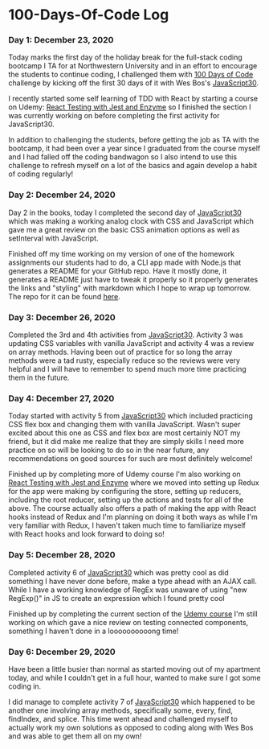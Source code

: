 # 100-Days-Of-Code Log

### Day 1: December 23, 2020

Today marks the first day of the holiday break for the full-stack coding bootcamp I TA for at Northwestern University and in an effort to encourage the students to continue coding, I challenged them with [100 Days of Code](https://www.100daysofcode.com/) challenge by kicking off the first 30 days of it with Wes Bos's [JavaScript30](https://javascript30.com/).

I recently started some self learning of TDD with React by starting a course on Udemy: [React Testing with Jest and Enzyme](https://www.udemy.com/share/101ZdQA0oddV9QR3Q=/) so I finished the section I was currently working on before completing the first activity for JavaScript30.

In addition to challenging the students, before getting the job as TA with the bootcamp, it had been over a year since I graduated from the course myself and I had falled off the coding bandwagon so I also intend to use this challenge to refresh myself on a lot of the basics and again develop a habit of coding regularly!

### Day 2: December 24, 2020
Day 2 in the books, today I completed the second day of [JavaScript30](https://javascript30.com/) which was making
a working analog clock with CSS and JavaScript which gave me a great review on the basic CSS animation options as well as setInterval with JavaScript.

Finished off my time working on my version of one of the homework assignments our students had to do, a CLI app made with Node.js that generates a README for your GitHub repo. Have it mostly done, it generates a README just have to tweak it properly so it properly generates the links and
"styling" with markdown which I hope to wrap up tomorrow. The repo for it can be found [here](https://github.com/tonythetiger323/README-generator/).

### Day 3: December 26, 2020
Completed the 3rd and 4th activities from [JavaScript30](https://javascript30.com). Activity 3 was updating CSS variables with vanilla JavaScript and activity 4 was a review on array methods. Having been out of practice for so long the array methods were a tad rusty, especially reduce so the reviews were very helpful and I will have to remember to spend much more time practicing them in the future.

### Day 4: December 27, 2020
Today started with activity 5 from [JavaScript30](https://javascript30.com) which included practicing CSS flex box and changing them with vanilla JavaScript. Wasn't super excited about this one as CSS and flex box are most certainly NOT my friend, but it did make me realize that they are simply skills I need more practice on so will be looking to do so in the near future, any recommendations on good sources for such are most definitely welcome! 

Finished up by completing more of Udemy course I'm also working on [React Testing with Jest and Enzyme](https://www.udemy.com/share/101ZdQA0oddV9QR3Q=/) where we moved into setting up Redux for the app were making by configuring the store, setting up reducers, including the root reducer, setting up the actions and tests for all of the above. The course actually also offers a path of making the app with React hooks instead of Redux and I'm planning on doing it both ways as while I'm very familiar with Redux, I haven't taken much time to familiarize myself with React hooks and look forward to doing so!

### Day 5: December 28, 2020
Completed activity 6 of [JavaScript30](https://javascript30.com) which was pretty cool as did something I have never done before, make a type ahead with an AJAX call. While I have a working knowledge of RegEx was unaware of using "new RegExp()" in JS to create an expression which I found pretty cool

Finished up by completing the current section of the [Udemy course](https://www.udemy.com/share/101ZdQA0oddV9QR3Q=/) I'm still working on which gave a nice review on testing connected components, something I haven't done in a loooooooooong time!

### Day 6: December 29, 2020
Have been a little busier than normal as started moving out of my apartment today, and while I couldn't get in a full hour, wanted to make sure I got some coding in.

I did manage to complete activity 7 of [JavaScript30](https://javascript30.com) which happened to be another one involving array methods, specifically some, every, find, findIndex, and splice. This time went ahead and challenged myself to actually work my own solutions as opposed to coding along with Wes Bos and was able to get them all on my own!